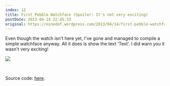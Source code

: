```yaml
---
index: 12
title: First Pebble Watchface (Spoiler: It's not very exciting)
postDate: 2013-04-14 22:45:33
original: https://ninedof.wordpress.com/2013/04/14/first-pebble-watchface-spoiler-its-not-very-exciting/
---
```


Even though the watch isn't here yet, I've gone and managed to compile a simple watchface anyway. All it does is show the text 'Text'. I did warn you it wasn't very exciting!

![](http://ninedof.files.wordpress.com/2013/04/texttestbuild.png?w=545)

&nbsp;

Source code: [here](https://www.dropbox.com/s/9ye60qdb25svoys/TextTest.zip).
